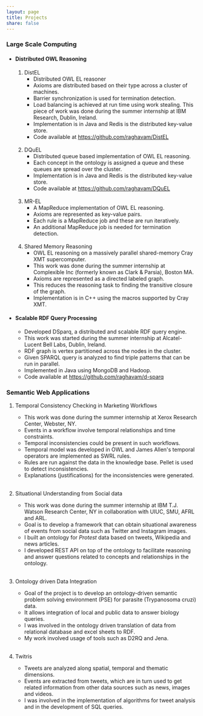 ```yaml
---
layout: page
title: Projects
share: false
---
```


### Large Scale Computing

* #### Distributed OWL Reasoning
    
    1. DistEL  
       * Distributed OWL EL reasoner 
       * Axioms are distributed based on their type across a cluster of machines.  
       * Barrier synchronization is used for termination detection.
       * Load balancing is achieved at run time using work stealing. This piece of work was done during the summer internship at IBM Research, Dublin, Ireland.    
       * Implementation is in Java and Redis is the distributed key-value store.
       * Code available at <a href="https://github.com/raghavam/DistEL" target="_blank">https://github.com/raghavam/DistEL<a/>   
&nbsp;
    2. DQuEL  
       * Distributed queue based implementation of OWL EL reasoning.  
       * Each concept in the ontology is assigned a queue and these queues are spread over the cluster.
       * Implementation is in Java and Redis is the distributed key-value store.
       * Code available at <a href="https://github.com/raghavam/DQuEL" target="_blank">https://github.com/raghavam/DQuEL<a/>   
&nbsp;  
    3. MR-EL  
       * A MapReduce implementation of OWL EL reasoning.  
       * Axioms are represented as key-value pairs.  
       * Each rule is a MapReduce job and these are run iteratively.
       * An additional MapReduce job is needed for termination detection.     
&nbsp;
    4. Shared Memory Reasoning
       * OWL EL reasoning on a massively parallel shared-memory Cray XMT supercomputer. 
       * This work was done during the summer internship at Complexible Inc (formerly known as Clark & Parsia), Boston MA.
       * Axioms are represented as a directed labeled graph.     
       * This reduces the reasoning task to finding the transitive closure of the graph.   
       * Implementation is in C++ using the macros supported by Cray XMT.   

* #### Scalable RDF Query Processing

    * Developed DSparq, a distributed and scalable RDF query engine.  
    * This work was started during the summer internship at Alcatel-Lucent Bell Labs, Dublin, Ireland.  
    * RDF graph is vertex partitioned across the nodes in the cluster.
    * Given SPARQL query is analyzed to find triple patterns that can be run in parallel. 
    * Implemented in Java using MongoDB and Hadoop.
    * Code available at <a href="https://github.com/raghavam/d-sparq" target="_blank">https://github.com/raghavam/d-sparq<a/>      



### Semantic Web Applications   

   1. Temporal Consistency Checking in Marketing Workflows
      * This work was done during the summer internship at Xerox Research Center, Webster, NY.
      * Events in a workflow involve temporal relationships and time constraints.
      * Temporal inconsistencies could be present in such workflows.
      * Temporal model was developed in OWL and James Allen's temporal operators are implemented as SWRL rules. 
      * Rules are run against the data in the knowledge base. Pellet is used to detect inconsistencies.   
      * Explanations (justifications) for the inconsistencies were generated.   
&nbsp;
 
   2. Situational Understanding from Social data
      * This work was done during the summer internship at IBM T.J. Watson Research Center, NY in collaboration with UIUC, SMU, AFRL and ARL.  
      * Goal is to develop a framework that can obtain situational awareness of events from social data such as Twitter and Instagram images.
      * I built an ontology for *Protest* data based on tweets, Wikipedia and news articles. 
      * I developed REST API on top of the ontology to facilitate reasoning and answer questions related to concepts and relationships in the ontology.    
&nbsp;

   3. Ontology driven Data Integration
      * Goal of the project is to develop an ontology-driven semantic problem solving environment (PSE) for parasite (Trypanosoma cruzi) data. 
      * It allows integration of local and public data to answer biology queries.
      * I was involved in the ontology driven translation of data from relational database and excel sheets to RDF.
      * My work involved usage of tools such as D2RQ and Jena.     
&nbsp;

   4. Twitris
      * Tweets are analyzed along spatial, temporal and thematic dimensions. 
      * Events are extracted from tweets, which are in turn used to get related information from other data sources such as news, images and videos.   
      * I was involved in the implementation of algorithms for tweet analysis and in the development of SQL queries.   
 